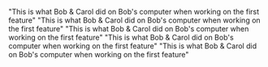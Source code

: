 "This is what Bob & Carol did on Bob's computer when working on the first feature"
"This is what Bob & Carol did on Bob's computer when working on the first feature"
"This is what Bob & Carol did on Bob's computer when working on the first feature"
"This is what Bob & Carol did on Bob's computer when working on the first feature"
"This is what Bob & Carol did on Bob's computer when working on the first feature"

